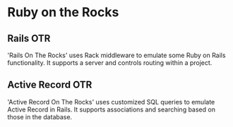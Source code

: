 # Ruby on the Rocks

## Rails OTR

'Rails On The Rocks' uses Rack middleware to emulate some Ruby on Rails functionality. It supports a server and controls routing within a project.

## Active Record OTR

'Active Record On The Rocks' uses customized SQL queries to emulate Active Record in Rails. It supports associations and searching based on those in the database.
